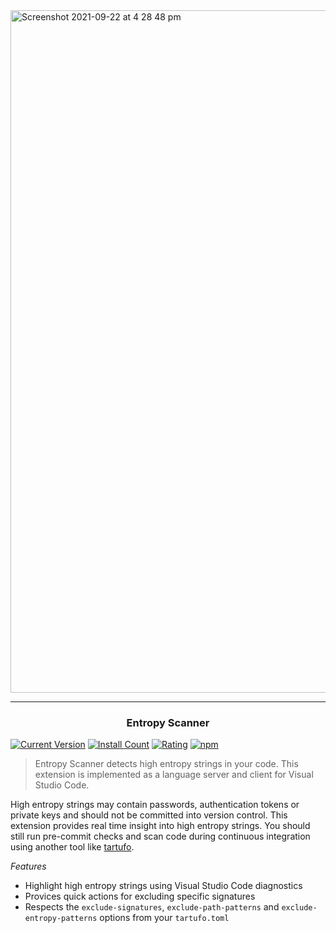 <img width="1092" alt="Screenshot 2021-09-22 at 4 28 48 pm" src="https://user-images.githubusercontent.com/727262/134373822-0d1c2ab2-4461-46a5-bdec-47c70d1392ba.png">

---

<center>
<h3>Entropy Scanner</h3>
</center>

[![Current Version](https://vsmarketplacebadge.apphb.com/version-short/wayneashleyberry.entropy-scanner.svg)](https://marketplace.visualstudio.com/items?itemName=wayneashleyberry.entropy-scanner)
[![Install Count](https://vsmarketplacebadge.apphb.com/installs-short/wayneashleyberry.entropy-scanner.svg)](https://marketplace.visualstudio.com/items?itemName=wayneashleyberry.entropy-scanner)
[![Rating](https://vsmarketplacebadge.apphb.com/rating-short/wayneashleyberry.entropy-scanner.svg)](https://marketplace.visualstudio.com/items?itemName=wayneashleyberry.entropy-scanner)
[![npm](https://github.com/wayneashleyberry/vscode-entropy-scanner/actions/workflows/npm.yml/badge.svg)](https://github.com/wayneashleyberry/vscode-entropy-scanner/actions/workflows/npm.yml)

> Entropy Scanner detects high entropy strings in your code. This extension is implemented as a language server and client for Visual Studio Code.

High entropy strings may contain passwords, authentication tokens or private keys and should not be committed into version control. This extension provides real time insight into high entropy strings. You should still run pre-commit checks and scan code during continuous integration using another tool like [tartufo](https://github.com/godaddy/tartufo).

_Features_

- Highlight high entropy strings using Visual Studio Code diagnostics
- Provices quick actions for excluding specific signatures
- Respects the `exclude-signatures`, `exclude-path-patterns` and `exclude-entropy-patterns` options from your `tartufo.toml`
